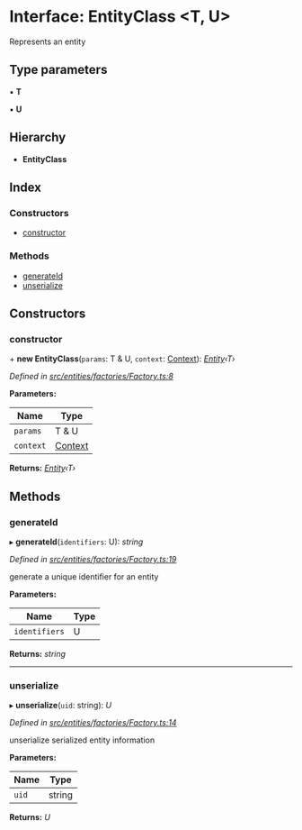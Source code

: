 # Interface: EntityClass <**T, U**>

Represents an entity

## Type parameters

▪ **T**

▪ **U**

## Hierarchy

- **EntityClass**

## Index

### Constructors

- [constructor](_entities_factories_factory_.entityclass.md#constructor)

### Methods

- [generateId](_entities_factories_factory_.entityclass.md#generateid)
- [unserialize](_entities_factories_factory_.entityclass.md#unserialize)

## Constructors

### constructor

\+ **new EntityClass**(`params`: T & U, `context`: [Context](../classes/_context_.context.md)): _[Entity](../classes/_entities_entity_.entity.md)‹T›_

_Defined in [src/entities/factories/Factory.ts:8](https://github.com/PolymathNetwork/polymath-sdk/blob/d34930f/src/entities/factories/Factory.ts#L8)_

**Parameters:**

| Name      | Type                                       |
| --------- | ------------------------------------------ |
| `params`  | T & U                                      |
| `context` | [Context](../classes/_context_.context.md) |

**Returns:** _[Entity](../classes/_entities_entity_.entity.md)‹T›_

## Methods

### generateId

▸ **generateId**(`identifiers`: U): _string_

_Defined in [src/entities/factories/Factory.ts:19](https://github.com/PolymathNetwork/polymath-sdk/blob/d34930f/src/entities/factories/Factory.ts#L19)_

generate a unique identifier for an entity

**Parameters:**

| Name          | Type |
| ------------- | ---- |
| `identifiers` | U    |

**Returns:** _string_

---

### unserialize

▸ **unserialize**(`uid`: string): _U_

_Defined in [src/entities/factories/Factory.ts:14](https://github.com/PolymathNetwork/polymath-sdk/blob/d34930f/src/entities/factories/Factory.ts#L14)_

unserialize serialized entity information

**Parameters:**

| Name  | Type   |
| ----- | ------ |
| `uid` | string |

**Returns:** _U_
